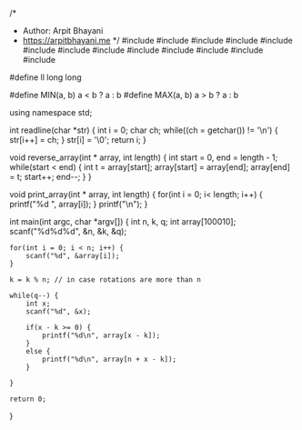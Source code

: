 /*
 *  Author: Arpit Bhayani
 *  https://arpitbhayani.me
 */
#include <cmath>
#include <cstdio>
#include <cstdlib>
#include <climits>
#include <deque>
#include <iostream>
#include <list>
#include <limits>
#include <map>
#include <queue>
#include <set>
#include <stack>
#include <vector>

#define ll long long

#define MIN(a, b) a < b ? a : b
#define MAX(a, b) a > b ? a : b

using namespace std;

int readline(char *str) {
    int i = 0;
    char ch;
    while((ch = getchar()) != '\n') {
        str[i++] = ch;
    }
    str[i] = '\0';
    return i;
}

void reverse_array(int * array, int length) {
    int start = 0, end = length - 1;
    while(start < end) {
        int t = array[start];
        array[start] = array[end];
        array[end] = t;
        start++;
        end--;
    }
}

void print_array(int * array, int length) {
    for(int i = 0; i< length; i++) {
        printf("%d ", array[i]);
    }
    printf("\n");
}

int main(int argc, char *argv[]) {
    int n, k, q;
    int array[100010];
    scanf("%d%d%d", &n, &k, &q);

    for(int i = 0; i < n; i++) {
        scanf("%d", &array[i]);
    }

    k = k % n; // in case rotations are more than n

    while(q--) {
        int x;
        scanf("%d", &x);

        if(x - k >= 0) {
            printf("%d\n", array[x - k]);
        }
        else {
            printf("%d\n", array[n + x - k]);
        }

    }

    return 0;
}
